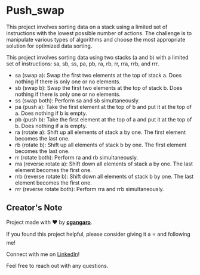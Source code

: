 # Push_swap

This project involves sorting data on a stack using a limited set of instructions with the lowest possible number of actions. The challenge is to manipulate various types of algorithms and choose the most appropriate solution for optimized data sorting.

This project involves sorting data using two stacks (a and b) with a limited set of instructions: sa, sb, ss, pa, pb, ra, rb, rr, rra, rrb, and rrr.

- sa (swap a): Swap the first two elements at the top of stack a. Does nothing if there is only one or no elements.
- sb (swap b): Swap the first two elements at the top of stack b. Does nothing if there is only one or no elements.
- ss (swap both): Perform sa and sb simultaneously.
- pa (push a): Take the first element at the top of b and put it at the top of a. Does nothing if b is empty.
- pb (push b): Take the first element at the top of a and put it at the top of b. Does nothing if a is empty.
- ra (rotate a): Shift up all elements of stack a by one. The first element becomes the last one.
- rb (rotate b): Shift up all elements of stack b by one. The first element becomes the last one.
- rr (rotate both): Perform ra and rb simultaneously.
- rra (reverse rotate a): Shift down all elements of stack a by one. The last element becomes the first one.
- rrb (reverse rotate b): Shift down all elements of stack b by one. The last element becomes the first one.
- rrr (reverse rotate both): Perform rra and rrb simultaneously.

## Creator's Note
Project made with ❤️ by [**cgangaro**](https://github.com/cgangaro).

If you found this project helpful, please consider giving it a ⭐ and following me!

Connect with me on [LinkedIn](https://fr.linkedin.com/in/camille-gangarossa-2ab929227)!

Feel free to reach out with any questions.